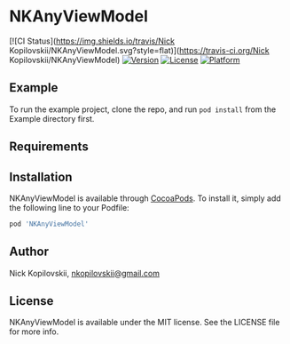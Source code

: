 # NKAnyViewModel

[![CI Status](https://img.shields.io/travis/Nick Kopilovskii/NKAnyViewModel.svg?style=flat)](https://travis-ci.org/Nick Kopilovskii/NKAnyViewModel)
[![Version](https://img.shields.io/cocoapods/v/NKAnyViewModel.svg?style=flat)](https://cocoapods.org/pods/NKAnyViewModel)
[![License](https://img.shields.io/cocoapods/l/NKAnyViewModel.svg?style=flat)](https://cocoapods.org/pods/NKAnyViewModel)
[![Platform](https://img.shields.io/cocoapods/p/NKAnyViewModel.svg?style=flat)](https://cocoapods.org/pods/NKAnyViewModel)

## Example

To run the example project, clone the repo, and run `pod install` from the Example directory first.

## Requirements

## Installation

NKAnyViewModel is available through [CocoaPods](https://cocoapods.org). To install
it, simply add the following line to your Podfile:

```ruby
pod 'NKAnyViewModel'
```

## Author

Nick Kopilovskii, nkopilovskii@gmail.com

## License

NKAnyViewModel is available under the MIT license. See the LICENSE file for more info.

